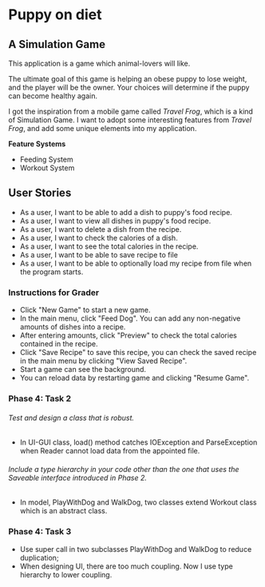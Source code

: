 # Puppy on diet

## A Simulation Game

This application is a game which animal-lovers will like.

The ultimate goal of this game is helping an obese puppy to lose
weight, and the player will be the owner. Your choices will determine 
if the puppy can become healthy again.

I got the inspiration from a mobile game called *Travel Frog*,
which is a kind of Simulation Game. I want to adopt some interesting 
features from *Travel Frog*, and add some unique elements into
my application.

**Feature Systems**
- Feeding System
- Workout System

## User Stories

- As a user, I want to be able to add a dish to puppy's food recipe.
- As a user, I want to view all dishes in puppy's food recipe.
- As a user, I want to delete a dish from the recipe.
- As a user, I want to check the calories of a dish.
- As a user, I want to see the total calories in the recipe.
- As a user, I want to be able to save recipe to file
- As a user, I want to be able to optionally load my recipe from file when the program starts.

### Instructions for Grader
- Click "New Game"  to start a new game.
- In the main menu, click "Feed Dog". You can add any non-negative amounts of dishes into a recipe.
- After entering amounts, click "Preview" to check the total calories contained in the recipe.
- Click "Save Recipe" to save this recipe, you can check the saved recipe in the main menu by clicking "View Saved Recipe".
- Start a game can see the background.
- You can reload data by restarting game and clicking "Resume Game".

### Phase 4: Task 2
###### Test and design a class that is robust.
   - In UI-GUI class, load() method catches IOException and ParseException when Reader cannot load data from the appointed file.
###### Include a type hierarchy in your code other than the one that uses the Saveable interface introduced in Phase 2.
   - In model, PlayWithDog and WalkDog, two classes extend Workout class which is an abstract class.
   
### Phase 4: Task 3
- Use super call in two subclasses PlayWithDog and WalkDog to reduce duplication;
- When designing UI, there are too much coupling. Now I use type hierarchy to lower coupling. 
